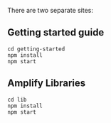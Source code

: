 There are two separate sites:

## Getting started guide
```
cd getting-started
npm install
npm start
```

## Amplify Libraries
```
cd lib
npm install
npm start
```


